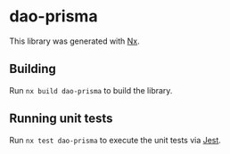 # dao-prisma

This library was generated with [Nx](https://nx.dev).

## Building

Run `nx build dao-prisma` to build the library.

## Running unit tests

Run `nx test dao-prisma` to execute the unit tests via [Jest](https://jestjs.io).
